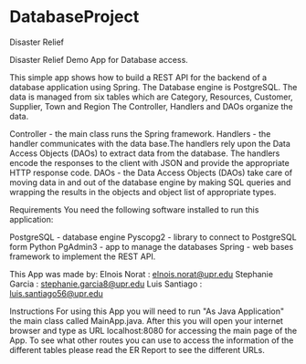 # DatabaseProject

Disaster Relief

Disaster Relief Demo App for Database access.

This simple app shows how to build a REST API for the backend of a database application using Spring. The Database engine is PostgreSQL. The data is managed from six tables which are Category, Resources, Customer, Supplier, Town and Region
The Controller, Handlers and DAOs organize the data.

Controller - the main class runs the Spring framework.
Handlers - the handler communicates with the data base.The handlers rely upon the Data Access Objects (DAOs) to extract data from the database. The handlers encode the responses to the client with JSON and provide the appropriate HTTP response code.
DAOs - the Data Access Objects (DAOs) take care of moving data in and out of the database engine by making SQL queries and wrapping the results in the objects and object list of appropriate types.

Requirements
You need the following software installed to run this application:

PostgreSQL - database engine
Pyscopg2 - library to connect to PostgreSQL form Python
PgAdmin3 - app to manage the databases
Spring - web bases framework to implement the REST API.

This App was made by:
Elnois Norat : elnois.norat@upr.edu
Stephanie Garcia : stephanie.garcia8@upr.edu
Luis Santiago : luis.santiago56@upr.edu

Instructions
For using this App you will need to run "As Java Application" the main class called MainApp.java. After this you will open your internet browser and type as URL localhost:8080 for accessing the main page of the App. To see what other routes you can use to access the information of the different tables please read the ER Report to see the different URLs.
